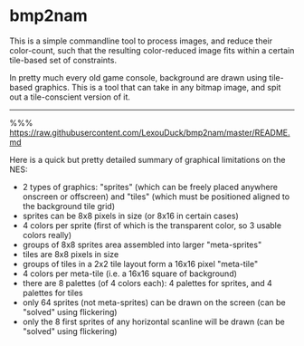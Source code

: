 
# bmp2nam

This is a simple commandline tool to process images, and reduce their color-count, such that
the resulting color-reduced image fits within a certain tile-based set of constraints.

In pretty much every old game console, background are drawn using tile-based graphics.
This is a tool that can take in any bitmap image, and spit out a tile-conscient version of it.

---

%%% https://raw.githubusercontent.com/LexouDuck/bmp2nam/master/README.md

Here is a quick but pretty detailed summary of graphical limitations on the NES:
- 2 types of graphics: "sprites" (which can be freely placed anywhere onscreen or offscreen) and "tiles" (which must be positioned aligned to the background tile grid)
- sprites can be 8x8 pixels in size (or 8x16 in certain cases)
- 4 colors per sprite (first of which is the transparent color, so 3 usable colors really)
- groups of 8x8 sprites area assembled into larger "meta-sprites"
- tiles are 8x8 pixels in size
- groups of tiles in a 2x2 tile layout form a 16x16 pixel "meta-tile"
- 4 colors per meta-tile (i.e. a 16x16 square of background)
- there are 8 palettes (of 4 colors each): 4 palettes for sprites, and 4 palettes for tiles
- only 64 sprites (not meta-sprites) can be drawn on the screen (can be "solved" using flickering)
- only the 8 first sprites of any horizontal scanline will be drawn (can be "solved" using flickering)

